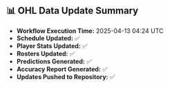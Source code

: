 ## 📊 OHL Data Update Summary
- **Workflow Execution Time:** 2025-04-13 04:24 UTC
- **Schedule Updated:** ✅
- **Player Stats Updated:** ✅
- **Rosters Updated:** ✅
- **Predictions Generated:** ✅
- **Accuracy Report Generated:** ✅
- **Updates Pushed to Repository:** ✅
